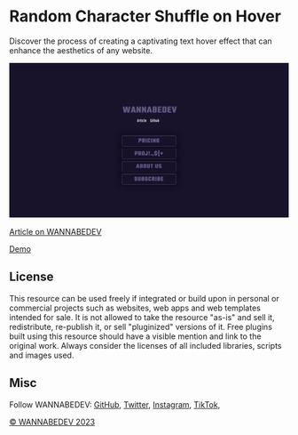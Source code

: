 # Random Character Shuffle on Hover

Discover the process of creating a captivating text hover effect that can enhance the aesthetics of any website.

![Random Character Shuffle on Hover](/assets/img/random-character-shuffle-on-hover.png)

[Article on WANNABEDEV](https://wannabedev.io/tutorials/random-character-shuffle-on-hover)

[Demo](https://www.wannabedev.io/_posts/random-character-shuffle-on-hover/demo/index.html)

## License
This resource can be used freely if integrated or build upon in personal or commercial projects such as websites, web apps and web templates intended for sale. It is not allowed to take the resource "as-is" and sell it, redistribute, re-publish it, or sell "pluginized" versions of it. Free plugins built using this resource should have a visible mention and link to the original work. Always consider the licenses of all included libraries, scripts and images used.

## Misc

Follow WANNABEDEV: [GitHub](https://github.com/wannabedev-io), [Twitter](https://twitter.com/wannabedev_io), [Instagram](https://www.instagram.com/wannabedev.io/), [TikTok](https://www.tiktok.com/@wannabedev.io), 

[© WANNABEDEV 2023](https://wannabedev.io)
